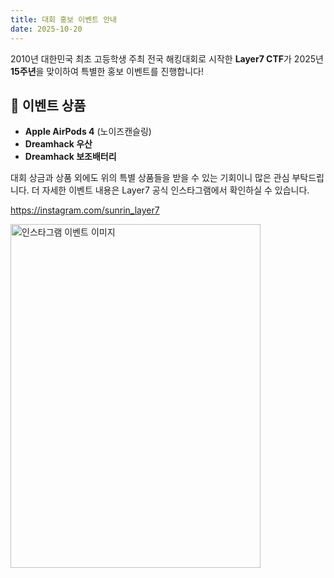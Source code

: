 ```yaml
---
title: 대회 홍보 이벤트 안내
date: 2025-10-20
---
```


2010년 대한민국 최초 고등학생 주최 전국 해킹대회로 시작한 **Layer7 CTF**가 2025년 **15주년**을 맞이하여 특별한 홍보 이벤트를 진행합니다!

## 🎁 이벤트 상품
- **Apple AirPods 4** (노이즈캔슬링)
- **Dreamhack 우산**
- **Dreamhack 보조배터리**

대회 상금과 상품 외에도 위의 특별 상품들을 받을 수 있는 기회이니 많은 관심 부탁드립니다. 더 자세한 이벤트 내용은 Layer7 공식 인스타그램에서 확인하실 수 있습니다.

https://instagram.com/sunrin_layer7

<img src="/images/event_instagram.png" alt="인스타그램 이벤트 이미지" width=400px height=550px>